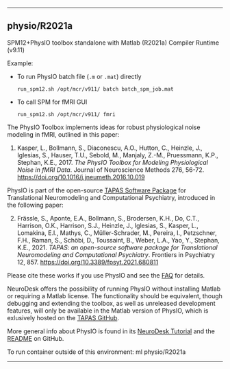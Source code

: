 
----------------------------------
## physio/R2021a ##
SPM12+PhysIO toolbox standalone with Matlab (R2021a) Compiler Runtime (v9.11)

Example:
- To run PhysIO batch file (`.m` or `.mat`) directly
  ```
  run_spm12.sh /opt/mcr/v911/ batch batch_spm_job.mat
  ```
- To call SPM for fMRI GUI
  ```
  run_spm12.sh /opt/mcr/v911/ fmri
  ```

The PhysIO Toolbox implements ideas for robust physiological noise modeling in fMRI, outlined in this paper:

1. Kasper, L., Bollmann, S., Diaconescu, A.O., Hutton, C., Heinzle, J., Iglesias, 
S., Hauser, T.U., Sebold, M., Manjaly, Z.-M., Pruessmann, K.P., Stephan, K.E., 2017. 
*The PhysIO Toolbox for Modeling Physiological Noise in fMRI Data*. 
Journal of Neuroscience Methods 276, 56-72. https://doi.org/10.1016/j.jneumeth.2016.10.019

PhysIO is part of the open-source [TAPAS Software Package](https://translationalneuromodeling.github.io/tapas/) for Translational Neuromodeling and Computational Psychiatry, introduced in the following paper:

2. Frässle, S., Aponte, E.A., Bollmann, S., Brodersen, K.H., Do, C.T., Harrison, O.K., Harrison, S.J., Heinzle, J., Iglesias, S., Kasper, L., Lomakina, E.I., Mathys, C., Müller-Schrader, M., Pereira, I., Petzschner, F.H., Raman, S., Schöbi, D., Toussaint, B., Weber, L.A., Yao, Y., Stephan, K.E., 2021. *TAPAS: an open-source software package for Translational Neuromodeling and Computational Psychiatry*. Frontiers in Psychiatry 12, 857. https://doi.org/10.3389/fpsyt.2021.680811

Please cite these works if you use PhysIO and see the [FAQ](https://gitlab.ethz.ch/physio/physio-doc/-/wikis/FAQ#3-how-do-i-cite-physio) for details.

NeuroDesk offers the possibility of running PhysIO without installing Matlab or requiring a Matlab license. The functionality should be equivalent, though debugging and extending the toolbox, as well as unreleased development features, will only be available in the Matlab version of PhysIO, which is exlusively hosted on the [TAPAS GitHub](https://github.com/translationalneuromodeling/tapas).

More general info about PhysIO is found in its [NeuroDesk Tutorial](https://neurodesk.github.io/tutorials/functional_imaging/physio/) and the [README](https://github.com/translationalneuromodeling/tapas/tree/master/PhysIO#readme) on GitHub.


To run container outside of this environment: ml physio/R2021a

----------------------------------
